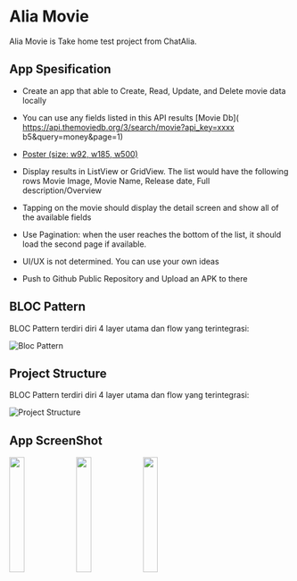 # Alia Movie

Alia Movie is Take home test project from ChatAlia.

## App Spesification

-  Create an app that able to Create, Read, Update, and Delete movie data locally

-  You can use any fields listed in this API results [Movie Db](
https://api.themoviedb.org/3/search/movie?api_key=xxxx
b5&query=money&page=1)

-  [Poster (size: w92, w185, w500)](
http://image.tmdb.org/t/p/w92/5xNBYXuv8wqiLVDhsfqCOr75DL7.jpg)

-  Display results in ListView or GridView. The list would have the following rows Movie
Image, Movie Name, Release date, Full description/Overview

-  Tapping on the movie should display the detail screen and show all of the available fields

-  Use Pagination: when the user reaches the bottom of the list, it should load the second
page if available.

-  UI/UX is not determined. You can use your own ideas

-  Push to Github Public Repository and Upload an APK to there

## BLOC Pattern
BLOC Pattern terdiri diri 4 layer utama dan flow yang terintegrasi:

![Bloc Pattern](https://i.imgur.com/VmvyPX0.jpeg)


## Project Structure
BLOC Pattern terdiri diri 4 layer utama dan flow yang terintegrasi:

![Project Structure](https://user-images.githubusercontent.com/33481715/124959231-3450ae00-e045-11eb-8a23-7ef5f1ea505e.png)


## App ScreenShot

<img src="https://user-images.githubusercontent.com/33481715/124959517-7b3ea380-e045-11eb-9368-4926a7cf6ef0.png" width="23%"></img> <img src="https://user-images.githubusercontent.com/33481715/124959571-885b9280-e045-11eb-9f90-4bc725ed4a2c.png" width="23%"></img> <img src="https://user-images.githubusercontent.com/33481715/124959612-96a9ae80-e045-11eb-8c7d-c95d549db1ac.png" width="23%"></img> 